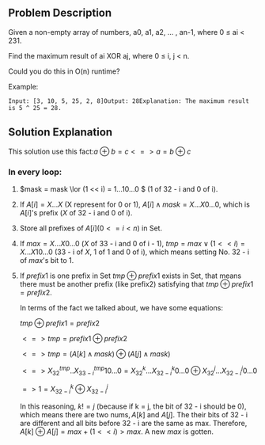 ## Problem Description

Given a non-empty array of numbers, a0, a1, a2, … , an-1, where 0 ≤ ai < 231.

Find the maximum result of ai XOR aj, where 0 ≤ i, j < n.

Could you do this in O(n) runtime?

Example:

```Input: [3, 10, 5, 25, 2, 8]Output: 28Explanation: The maximum result is 5 ^ 25 = 28.```

## Solution Explanation

This solution use this fact:$a \oplus b = c <=> a = b \oplus c$

### In every loop:

1. $mask = mask \lor (1 << i) = 1...10...0 $ (1 of 32 - i and 0 of i).

2. If $A[i] = X...X$ (X represent for 0 or 1), $A[i] \land mask = X...X0...0$, which is $A[i]$'s prefix ($X$ of 32 - i and 0 of i).

3. Store all prefixes of $A[i] (0 <= i < n)$ in Set.

4. If $max = X...X0...0$ ($X$ of 33 - i and 0 of i - 1), $tmp = max  \lor(1 << i) = X...X10...0$ (33 - i of $X$, 1 of 1 and 0 of i), which means setting No. 32 - i of $max$'s bit to 1. 

5. If $prefix1$ is one prefix in Set $tmp \oplus prefix1$ exists in Set, that means there must be another prefix (like prefix2) satisfying that $tmp \oplus prefix1  = prefix2$.

   In terms of the fact we talked about, we have some equations:

   $tmp \oplus prefix1 = prefix2$ 

   $<=> tmp = prefix1 \oplus prefix2$

   $<=> tmp = (A[k] \land mask) \oplus (A[j] \land mask)$

   $<=> X_{32}^{tmp}..X_{33-i}^{tmp}10...0 = X_{32}^{k}...X_{32-i}^{k}0...0 \oplus X_{32}^{j}...X_{32-i}^{j}0...0$

   $=> 1 = X_{32 - i}^{k} \oplus X_{32 - i}^{j}$

   In this reasoning, $k != j$ (because if k = j, the bit of 32 - i should be 0), which means there are two nums$, A[k]$ and $A[j]$. The their bits of 32 - i are different and all bits before 32 - i are the same as max.  Therefore, $A[k] \oplus A[j] = max + (1 << i) > max$. A new $max$ is gotten.
